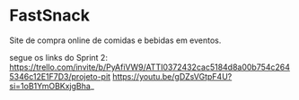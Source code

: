 # FastSnack
Site de compra online de comidas e bebidas em eventos.

segue os links do Sprint 2:
https://trello.com/invite/b/PyAfiVW9/ATTI0372432cac5184d8a00b754c2645346c12E1F7D3/projeto-pit
https://youtu.be/gDZsVGtpF4U?si=1oB1YmOBKxjgBha_
